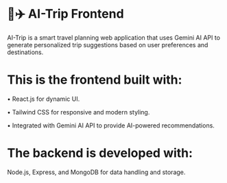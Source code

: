 # 🧠✈️ AI-Trip Frontend
AI-Trip is a smart travel planning web application that uses Gemini AI API to generate personalized trip suggestions based on user preferences and destinations.

# This is the frontend built with:
• React.js for dynamic UI.

• Tailwind CSS for responsive and modern styling.

• Integrated with Gemini AI API to provide AI-powered recommendations.

# The backend is developed with:
 Node.js, Express, and MongoDB for data handling and storage.
